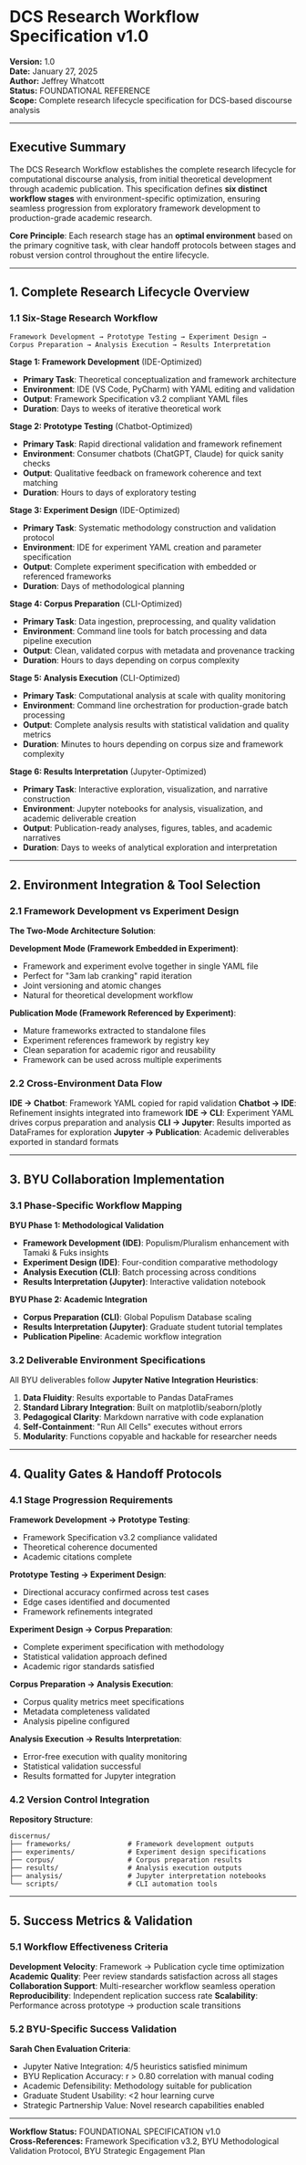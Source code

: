 # DCS Research Workflow Specification v1.0
**Version:** 1.0  
**Date:** January 27, 2025  
**Author:** Jeffrey Whatcott  
**Status:** FOUNDATIONAL REFERENCE  
**Scope:** Complete research lifecycle specification for DCS-based discourse analysis

---

## Executive Summary

The DCS Research Workflow establishes the complete research lifecycle for computational discourse analysis, from initial theoretical development through academic publication. This specification defines **six distinct workflow stages** with environment-specific optimization, ensuring seamless progression from exploratory framework development to production-grade academic research.

**Core Principle**: Each research stage has an **optimal environment** based on the primary cognitive task, with clear handoff protocols between stages and robust version control throughout the entire lifecycle.

---

## 1. Complete Research Lifecycle Overview

### 1.1 Six-Stage Research Workflow

```
Framework Development → Prototype Testing → Experiment Design → 
Corpus Preparation → Analysis Execution → Results Interpretation
```

**Stage 1: Framework Development** (IDE-Optimized)
- **Primary Task**: Theoretical conceptualization and framework architecture
- **Environment**: IDE (VS Code, PyCharm) with YAML editing and validation
- **Output**: Framework Specification v3.2 compliant YAML files
- **Duration**: Days to weeks of iterative theoretical work

**Stage 2: Prototype Testing** (Chatbot-Optimized)  
- **Primary Task**: Rapid directional validation and framework refinement
- **Environment**: Consumer chatbots (ChatGPT, Claude) for quick sanity checks
- **Output**: Qualitative feedback on framework coherence and text matching
- **Duration**: Hours to days of exploratory testing

**Stage 3: Experiment Design** (IDE-Optimized)
- **Primary Task**: Systematic methodology construction and validation protocol
- **Environment**: IDE for experiment YAML creation and parameter specification
- **Output**: Complete experiment specification with embedded or referenced frameworks
- **Duration**: Days of methodological planning

**Stage 4: Corpus Preparation** (CLI-Optimized)
- **Primary Task**: Data ingestion, preprocessing, and quality validation
- **Environment**: Command line tools for batch processing and data pipeline execution
- **Output**: Clean, validated corpus with metadata and provenance tracking
- **Duration**: Hours to days depending on corpus complexity

**Stage 5: Analysis Execution** (CLI-Optimized)
- **Primary Task**: Computational analysis at scale with quality monitoring
- **Environment**: Command line orchestration for production-grade batch processing  
- **Output**: Complete analysis results with statistical validation and quality metrics
- **Duration**: Minutes to hours depending on corpus size and framework complexity

**Stage 6: Results Interpretation** (Jupyter-Optimized)
- **Primary Task**: Interactive exploration, visualization, and narrative construction
- **Environment**: Jupyter notebooks for analysis, visualization, and academic deliverable creation
- **Output**: Publication-ready analyses, figures, tables, and academic narratives
- **Duration**: Days to weeks of analytical exploration and interpretation

---

## 2. Environment Integration & Tool Selection

### 2.1 Framework Development vs Experiment Design

**The Two-Mode Architecture Solution**:

**Development Mode (Framework Embedded in Experiment)**:
- Framework and experiment evolve together in single YAML file
- Perfect for "3am lab cranking" rapid iteration
- Joint versioning and atomic changes
- Natural for theoretical development workflow

**Publication Mode (Framework Referenced by Experiment)**:
- Mature frameworks extracted to standalone files
- Experiment references framework by registry key
- Clean separation for academic rigor and reusability
- Framework can be used across multiple experiments

### 2.2 Cross-Environment Data Flow

**IDE → Chatbot**: Framework YAML copied for rapid validation
**Chatbot → IDE**: Refinement insights integrated into framework
**IDE → CLI**: Experiment YAML drives corpus preparation and analysis
**CLI → Jupyter**: Results imported as DataFrames for exploration
**Jupyter → Publication**: Academic deliverables exported in standard formats

---

## 3. BYU Collaboration Implementation

### 3.1 Phase-Specific Workflow Mapping

**BYU Phase 1: Methodological Validation**
- **Framework Development (IDE)**: Populism/Pluralism enhancement with Tamaki & Fuks insights
- **Experiment Design (IDE)**: Four-condition comparative methodology
- **Analysis Execution (CLI)**: Batch processing across conditions
- **Results Interpretation (Jupyter)**: Interactive validation notebook

**BYU Phase 2: Academic Integration**
- **Corpus Preparation (CLI)**: Global Populism Database scaling
- **Results Interpretation (Jupyter)**: Graduate student tutorial templates
- **Publication Pipeline**: Academic workflow integration

### 3.2 Deliverable Environment Specifications

All BYU deliverables follow **Jupyter Native Integration Heuristics**:
1. **Data Fluidity**: Results exportable to Pandas DataFrames
2. **Standard Library Integration**: Built on matplotlib/seaborn/plotly
3. **Pedagogical Clarity**: Markdown narrative with code explanation
4. **Self-Containment**: "Run All Cells" executes without errors
5. **Modularity**: Functions copyable and hackable for researcher needs

---

## 4. Quality Gates & Handoff Protocols

### 4.1 Stage Progression Requirements

**Framework Development → Prototype Testing**:
- Framework Specification v3.2 compliance validated
- Theoretical coherence documented
- Academic citations complete

**Prototype Testing → Experiment Design**:
- Directional accuracy confirmed across test cases
- Edge cases identified and documented
- Framework refinements integrated

**Experiment Design → Corpus Preparation**:
- Complete experiment specification with methodology
- Statistical validation approach defined
- Academic rigor standards satisfied

**Corpus Preparation → Analysis Execution**:
- Corpus quality metrics meet specifications
- Metadata completeness validated
- Analysis pipeline configured

**Analysis Execution → Results Interpretation**:
- Error-free execution with quality monitoring
- Statistical validation successful
- Results formatted for Jupyter integration

### 4.2 Version Control Integration

**Repository Structure**:
```
discernus/
├── frameworks/              # Framework development outputs
├── experiments/             # Experiment design specifications  
├── corpus/                  # Corpus preparation results
├── results/                 # Analysis execution outputs
├── analysis/                # Jupyter interpretation notebooks
└── scripts/                 # CLI automation tools
```

---

## 5. Success Metrics & Validation

### 5.1 Workflow Effectiveness Criteria

**Development Velocity**: Framework → Publication cycle time optimization
**Academic Quality**: Peer review standards satisfaction across all stages
**Collaboration Support**: Multi-researcher workflow seamless operation
**Reproducibility**: Independent replication success rate
**Scalability**: Performance across prototype → production scale transitions

### 5.2 BYU-Specific Success Validation

**Sarah Chen Evaluation Criteria**:
- Jupyter Native Integration: 4/5 heuristics satisfied minimum
- BYU Replication Accuracy: r > 0.80 correlation with manual coding
- Academic Defensibility: Methodology suitable for publication
- Graduate Student Usability: <2 hour learning curve
- Strategic Partnership Value: Novel research capabilities enabled

---

**Workflow Status:** FOUNDATIONAL SPECIFICATION v1.0  
**Cross-References:** Framework Specification v3.2, BYU Methodological Validation Protocol, BYU Strategic Engagement Plan 